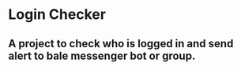 # Login Checker 

## A project to check who is logged in and send alert to bale messenger bot or group.
